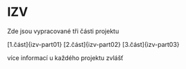 # IZV

Zde jsou vypracované tři části projektu

[1.část]{izv-part01}
[2.část]{izv-part02} 
[3.část]{izv-part03} 

více informací u každého projektu zvlášť
